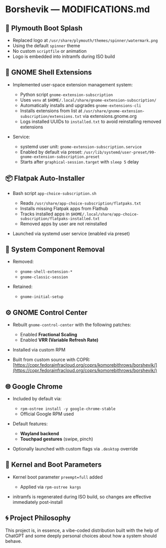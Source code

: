 # Borshevik — MODIFICATIONS.md

## 🎨 Plymouth Boot Splash

* Replaced logo at `/usr/share/plymouth/themes/spinner/watermark.png`
* Using the default `spinner` theme
* No custom `scriptfile` or animation
* Logo is embedded into initramfs during ISO build

## 🧩 GNOME Shell Extensions

* Implemented user-space extension management system:

  * Python script `gnome-extension-subscription`
  * Uses `venv` at `$HOME/.local/share/gnome-extension-subscription/`
  * Automatically installs and upgrades `gnome-extensions-cli`
  * Installs extensions from list at `/usr/share/gnome-extension-subscription/extensions.txt` via extensions.gnome.org
  * Logs installed UUIDs to `installed.txt` to avoid reinstalling removed extensions
* Service:

  * systemd user unit: `gnome-extension-subscription.service`
  * Enabled by default via preset: `/usr/lib/systemd/user-preset/99-gnome-extension-subscription.preset`
  * Starts after `graphical-session.target` with `sleep 5` delay

## 📦 Flatpak Auto-Installer

* Bash script `app-choice-subscription.sh`

  * Reads `/usr/share/app-choice-subscription/flatpaks.txt`
  * Installs missing Flatpak apps from Flathub
  * Tracks installed apps in `$HOME/.local/share/app-choice-subscription/flatpaks-installed.txt`
  * Removed apps by user are not reinstalled
* Launched via systemd user service (enabled via preset)

## 🧹 System Component Removal

* Removed:

  * `gnome-shell-extension-*`
  * `gnome-classic-session`
* Retained:

  * `gnome-initial-setup`

## ⚙️ GNOME Control Center

* Rebuilt `gnome-control-center` with the following patches:

  * Enabled **Fractional Scaling**
  * Enabled **VRR (Variable Refresh Rate)**
* Installed via custom RPM
* Built from custom source with COPR: [https://copr.fedorainfracloud.org/coprs/komorebithrows/borshevik/](https://copr.fedorainfracloud.org/coprs/komorebithrows/borshevik/)

## 🌐 Google Chrome

* Included by default via:

  * `rpm-ostree install -y google-chrome-stable`
  * Official Google RPM used
* Default features:

  * **Wayland backend**
  * **Touchpad gestures** (swipe, pinch)
* Optionally launched with custom flags via `.desktop` override

## 🧬 Kernel and Boot Parameters

* Kernel boot parameter `preempt=full` added

  * Applied via `rpm-ostree kargs`
* initramfs is regenerated during ISO build, so changes are effective immediately post-install

## 🌀 Project Philosophy

This project is, in essence, a vibe-coded distribution built with the help of ChatGPT and some deeply personal choices about how a system should behave.

